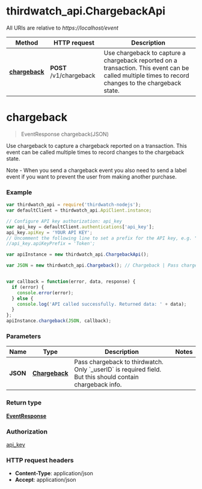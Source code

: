 # thirdwatch_api.ChargebackApi

All URIs are relative to *https://localhost/event*

Method | HTTP request | Description
------------- | ------------- | -------------
[**chargeback**](ChargebackApi.md#chargeback) | **POST** /v1/chargeback | Use chargeback to capture a chargeback reported on a transaction. This event can be called multiple times to record changes to the chargeback state.


<a name="chargeback"></a>
# **chargeback**
> EventResponse chargeback(JSON)

Use chargeback to capture a chargeback reported on a transaction. This event can be called multiple times to record changes to the chargeback state.

Note - When you send a chargeback event you also need to send a label event if you want to prevent the user from making another purchase. 

### Example
```javascript
var thirdwatch_api = require('thirdwatch-nodejs');
var defaultClient = thirdwatch_api.ApiClient.instance;

// Configure API key authorization: api_key
var api_key = defaultClient.authentications['api_key'];
api_key.apiKey = 'YOUR API KEY';
// Uncomment the following line to set a prefix for the API key, e.g. "Token" (defaults to null)
//api_key.apiKeyPrefix = 'Token';

var apiInstance = new thirdwatch_api.ChargebackApi();

var JSON = new thirdwatch_api.Chargeback(); // Chargeback | Pass chargeback to thirdwatch. Only `_userID` is required field. But this should contain chargeback info.


var callback = function(error, data, response) {
  if (error) {
    console.error(error);
  } else {
    console.log('API called successfully. Returned data: ' + data);
  }
};
apiInstance.chargeback(JSON, callback);
```

### Parameters

Name | Type | Description  | Notes
------------- | ------------- | ------------- | -------------
 **JSON** | [**Chargeback**](Chargeback.md)| Pass chargeback to thirdwatch. Only &#x60;_userID&#x60; is required field. But this should contain chargeback info. | 

### Return type

[**EventResponse**](EventResponse.md)

### Authorization

[api_key](../README.md#api_key)

### HTTP request headers

 - **Content-Type**: application/json
 - **Accept**: application/json

